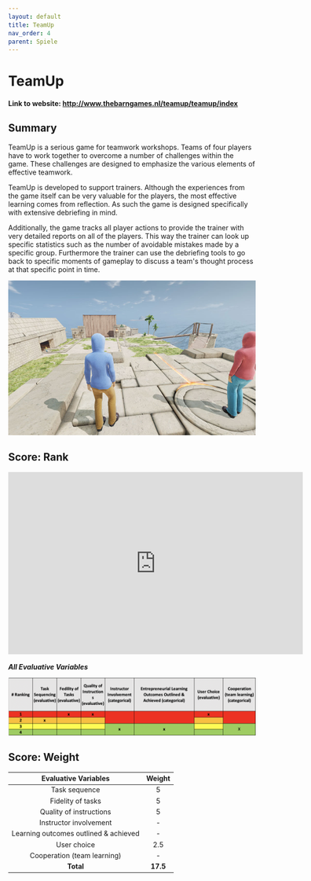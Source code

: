 ```yaml
---
layout: default
title: TeamUp
nav_order: 4
parent: Spiele
---
```


# TeamUp

#### Link to website: http://www.thebarngames.nl/teamup/teamup/index

## Summary

TeamUp is a serious game for teamwork workshops. Teams of four players have to work together to overcome a number of challenges within the game. These challenges are designed to emphasize the various elements of effective teamwork.

TeamUp is developed to support trainers. Although the experiences from the game itself can be very valuable for the players, the most effective learning comes from reflection. As such the game is designed specifically with extensive debriefing in mind.

Additionally, the game tracks all player actions to provide the trainer with very detailed reports on all of the players. This way the trainer can look up specific statistics such as the number of avoidable mistakes made by a specific group. Furthermore the trainer can use the debriefing tools to go back to specific moments of gameplay to discuss a team's thought process at that specific point in time.

![Image of Simbiz](../assets/teamup.jpg)

## Score: Rank

<iframe width="600" height="371" seamless frameborder="0" scrolling="no" src="https://docs.google.com/spreadsheets/d/e/2PACX-1vRQeSSNa-R2e3TA_gbRtNTG3-69Q0TsvFACQQct_vCGbwvci6NYCB5iWdA0Nlzw5RUHCZdxqINldR5G/pubchart?oid=746340513&amp;format=interactive"></iframe>

**_All Evaluative Variables_**

![Image of bizebee](../assets/teamupscore.png)

## Score: Weight

|         Evaluative Variables          |  Weight  |
| :-----------------------------------: | :------: |
|             Task sequence             |    5     |
|           Fidelity of tasks           |    5     |
|        Quality of instructions        |    5     |
|        Instructor involvement         |    -     |
| Learning outcomes outlined & achieved |    -     |
|              User choice              |   2.5    |
|      Cooperation (team learning)      |    -     |
|               **Total**               | **17.5** |
